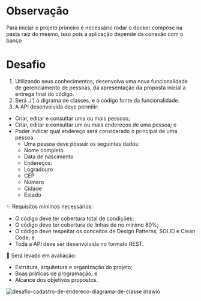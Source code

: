 # Observação
Para iniciar o projeto primeiro é necessário rodar o docker compose na pasta raiz do mesmo, isso pois a aplicação depende da conexão com o banco

# Desafio
1) Utilizando seus conhecimentos, desenvolva uma nova funcionalidade de gerenciamento de pessoas, da apresentação da proposta inicial a entrega final do código.
2) Será ./’[ o digrama de classes, e o código fonte da funcionalidade.
3) A API desenvolvida deve permitir:
- Criar, editar e consultar uma ou mais pessoas;
-  Criar, editar e consultar um ou mais endereços de uma pessoa; e
- Poder indicar qual endereço será considerado o principal de uma pessoa.
    - Uma pessoa deve possuir os seguintes dados:
    - Nome completo
    - Data de nascimento
    - Endereços:
    - Logradouro
    - CEP
    - Número
    - Cidade
    - Estado

✨ Requisitos mínimos necessários:  
- O código deve ter cobertura total de condições;
- O código deve ter cobertura de linhas de no mínimo 80%; 
- O código deve respeitar os conceitos de Design Patterns, SOLID e Clean Code; e
- Toda a API deve ser desenvolvida no formato REST.

🚀 Será levado em avaliação:
 - Estrutura, arquitetura e organização do projeto;
 - Boas práticas de programação; e
 - Alcance dos objetivos propostos.


![desafio-cadastro-de-endereco-diagrama-de-classe drawio](https://github.com/lexipedia-dev/desafio-api-cadastro-de-enderecos/assets/50876909/75cc05ec-00c1-4ec5-a5f9-d018ee3a62cc)
